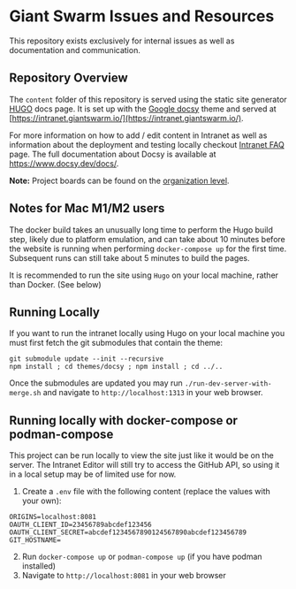 # Giant Swarm Issues and Resources

This repository exists exclusively for internal issues as well as documentation and communication.

## Repository Overview

The `content` folder of this repository is served using the static site generator [HUGO](https://gohugo.io/) docs page.
It is set up with the [Google docsy](https://github.com/google/docsy) theme and served at [https://intranet.giantswarm.io/](https://intranet.giantswarm.io/).

For more information on how to add / edit content in Intranet as well as information about the deployment and testing locally checkout [Intranet FAQ](https://github.com/giantswarm/giantswarm/blob/main/content/docs/intranet-faq/_index.md) page.
The full documentation about Docsy is available at https://www.docsy.dev/docs/.

**Note:** Project boards can be found on the [organization level](https://github.com/orgs/giantswarm/projects).

## Notes for Mac M1/M2 users

The docker build takes an unusually long time to perform the Hugo build step, likely due to platform emulation, and can take about 10 minutes before the website is running when performing `docker-compose up` for the first time. Subsequent runs can still take about 5 minutes to build the pages.

It is recommended to run the site using `Hugo` on your local machine, rather than Docker. (See below)

## Running Locally

If you want to run the intranet locally using Hugo on your local machine you must first fetch the git submodules that contain the theme:

```
git submodule update --init --recursive
npm install ; cd themes/docsy ; npm install ; cd ../..
```

Once the submodules are updated you may run `./run-dev-server-with-merge.sh` and navigate to `http://localhost:1313` in your web browser.

## Running locally with docker-compose or podman-compose

This project can be run locally to view the site just like it would be on the server. The Intranet Editor will still try to access the GitHub API, so using it in a local setup may be of limited use for now.

1. Create a `.env` file with the following content (replace the values with your own):
```
ORIGINS=localhost:8081
OAUTH_CLIENT_ID=23456789abcdef123456
OAUTH_CLIENT_SECRET=abcdef1234567890124567890abcdef123456789
GIT_HOSTNAME=
```
2. Run `docker-compose up` or `podman-compose up` (if you have podman installed)
3. Navigate to `http://localhost:8081` in your web browser
